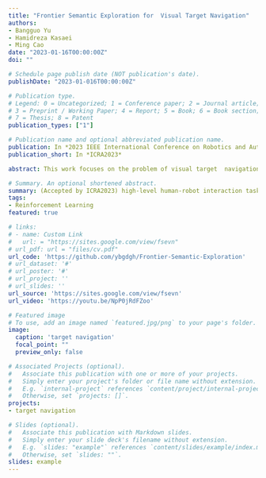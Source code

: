 ```yaml
---
title: "Frontier Semantic Exploration for  Visual Target Navigation"
authors:
- Bangguo Yu
- Hamidreza Kasaei
- Ming Cao
date: "2023-01-16T00:00:00Z"
doi: ""

# Schedule page publish date (NOT publication's date).
publishDate: "2023-01-016T00:00:00Z"

# Publication type.
# Legend: 0 = Uncategorized; 1 = Conference paper; 2 = Journal article;
# 3 = Preprint / Working Paper; 4 = Report; 5 = Book; 6 = Book section;
# 7 = Thesis; 8 = Patent
publication_types: ["1"]

# Publication name and optional abbreviated publication name.
publication: In *2023 IEEE International Conference on Robotics and Automation*
publication_short: In *ICRA2023*

abstract: This work focuses on the problem of visual target  navigation, which is very important for autonomous robots as it is closely related to high-level tasks. To find a special object in unknown environments, classical and learning-based approaches are fundamental components of navigation that have been investigated thoroughly in the past. However, due to the difficulty in the representation of complicated scenes and the learning of the navigation policy, previous methods are still not adequate, especially for large unknown scenes. Hence, we propose a novel framework for visual target navigation using the frontier semantic policy. In this proposed framework, the semantic map and the frontier map are built from the current observation of the environment. Using the features of the maps and object category, deep reinforcement learning enables to learn a frontier semantic policy which can be used to select a frontier cell as a long-term goal to explore the environment efficiently. Experiments on Gibson and Habitat-Matterport 3D (HM3D) demonstrate that the proposed framework significantly outperforms existing map-based methods in terms of success rate and efficiency. Ablation analysis also indicates that the proposed approach learns a more efficient exploration policy based on the frontiers. A demonstration is provided to verify the applicability of applying our model to real-world transfer.

# Summary. An optional shortened abstract.
summary: (Accepted by ICRA2023) high-level human-robot interaction tasks, visual target navigation
tags:
- Reinforcement Learning
featured: true

# links:
# - name: Custom Link
#   url: = "https://sites.google.com/view/fsevn"
# url_pdf: url = "files/cv.pdf"
url_code: 'https://github.com/ybgdgh/Frontier-Semantic-Exploration'
# url_dataset: '#'
# url_poster: '#'
# url_project: ''
# url_slides: ''
url_source: 'https://sites.google.com/view/fsevn'
url_video: 'https://youtu.be/NpP0jRdFZoo'

# Featured image
# To use, add an image named `featured.jpg/png` to your page's folder. 
image:
  caption: 'target navigation'
  focal_point: ""
  preview_only: false

# Associated Projects (optional).
#   Associate this publication with one or more of your projects.
#   Simply enter your project's folder or file name without extension.
#   E.g. `internal-project` references `content/project/internal-project/index.md`.
#   Otherwise, set `projects: []`.
projects:
- target navigation

# Slides (optional).
#   Associate this publication with Markdown slides.
#   Simply enter your slide deck's filename without extension.
#   E.g. `slides: "example"` references `content/slides/example/index.md`.
#   Otherwise, set `slides: ""`.
slides: example
---
```


